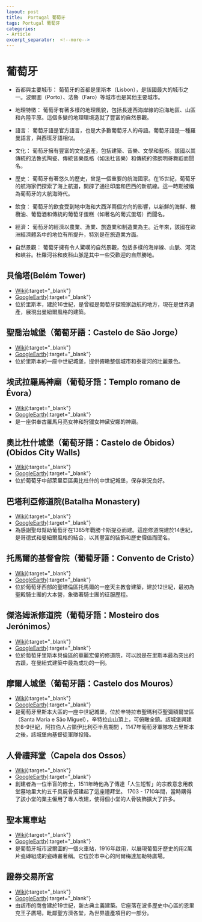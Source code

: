 ```yaml
---
layout: post
title:  Portugal 葡萄牙
tags: Portugal 葡萄牙 
categories:
- Article
excerpt_separator:  <!--more-->
---
```

# 葡萄牙
- 首都與主要城市： 葡萄牙的首都是里斯本（Lisbon），是該國最大的城市之一。波爾圖（Porto）、法魯（Faro）等城市也是其他主要城市。

- 地理特徵： 葡萄牙有著多樣的地理風貌，包括長達西海岸線的沿海地區、山區和內陸平原。這個多變的地理環境造就了豐富的自然景觀。

- 語言： 葡萄牙語是官方語言，也是大多數葡萄牙人的母語。葡萄牙語是一種羅曼語言，與西班牙語相似。

- 文化： 葡萄牙擁有豐富的文化遺產，包括建築、音樂、文學和藝術。該國以其傳統的法魯式陶瓷、傳統音樂風格（如法杜音樂）和傳統的佛朗明哥舞蹈而聞名。

- 歷史： 葡萄牙有著悠久的歷史，曾是一個重要的航海國家。在15世紀，葡萄牙的航海家們探索了海上航道，開辟了通往印度和巴西的新航線。這一時期被稱為葡萄牙的大航海時代。

- 飲食： 葡萄牙的飲食受到地中海和大西洋兩個方向的影響，以新鮮的海鮮、橄欖油、葡萄酒和傳統的葡萄牙蛋糕（如著名的葡式蛋塔）而聞名。

- 經濟： 葡萄牙的經濟以農業、漁業、旅遊業和制造業為主。近年來，該國在歐洲經濟體系中的地位有所提升，特別是在旅遊業方面。

- 自然景觀： 葡萄牙擁有令人驚嘆的自然景觀，包括多樣的海岸線、山脈、河流和峽谷。杜羅河谷和皮科山脈是其中一些受歡迎的自然勝地。

## 貝倫塔(Belém Tower)
- [Wiki](https://zh.wikipedia.org/wiki/貝倫塔 "Wiki"){:target="_blank"} 
- [GoogleEarth](https://earth.google.com/web/search/Bel%c3%a9m+Tower/@38.69207235,-9.21572083,1.07583448a,369.24808345d,35y,3.12080989h,71.14600575t,0r/ "GoogleEarth"){:target="_blank"} 
- 位於里斯本，建於16世紀，是曾經是葡萄牙探險家啟航的地方，現在是世界遺產，展現出曼紐爾風格的建築。

## 聖喬治城堡（葡萄牙語：Castelo de São Jorge）
- [Wiki](https://zh.wikipedia.org/zh-tw/%E5%9C%A3%E8%8B%A5%E7%83%AD%E5%9F%8E%E5%A0%A1 "Wiki"){:target="_blank"} 
- [GoogleEarth](https://earth.google.com/web/search/S%c3%a3o+Jorge+Castle/@38.71733752,-9.13400766,42.90166305a,1302.91576855d,34.99999965y,-5.06544025h,69.83334115t,0r/"GoogleEarth"){:target="_blank"} 
- 位於里斯本的一座中世紀城堡，提供俯瞰整個城市和泰霍河的壯麗景色。

## 埃武拉羅馬神廟（葡萄牙語：Templo romano de Évora）
- [Wiki](https://zh.wikipedia.org/zh-tw/%E5%9F%83%E6%AD%A6%E6%8B%89%E7%BD%97%E9%A9%AC%E7%A5%9E%E5%BA%99 "Wiki"){:target="_blank"} 
- [GoogleEarth](https://earth.google.com/web/search/%e8%91%a1%e8%90%84%e7%89%99%e5%9f%83%e6%ad%a6%e6%8b%89+Largo+do+Conde+de+Vila+Flor,+%e5%9f%83%e6%ad%a6%e6%8b%89%e7%be%85%e9%a6%ac%e7%a5%9e%e5%bb%9f/@38.57249875,-7.9073659,308.73265116a,223.69408059d,35y,1.29313656h,58.56783541t,360r/ "GoogleEarth"){:target="_blank"} 
- 是一座供奉古羅馬月亮女神和狩獵女神黛安娜的神廟。

## 奧比杜什城堡（葡萄牙語：Castelo de Óbidos）(Obidos City Walls)
- [Wiki](https://zh.wikipedia.org/zh-tw/%E5%A5%A7%E6%AF%94%E6%9D%9C%E4%BB%80%E5%9F%8E%E5%A0%A1 "Wiki"){:target="_blank"} 
- [GoogleEarth](https://earth.google.com/web/search/Obidos+City+Walls/@39.36336812,-9.15673324,91.20136742a,401.82897393d,35y,13.78546069h,70.60588083t,0r/ "GoogleEarth"){:target="_blank"} 
- 位於葡萄牙中部萊里亞區奧比杜什的中世紀城堡，保存狀況良好。

## 巴塔利亞修道院(Batalha Monastery)
- [Wiki](https://zh.wikipedia.org/wiki/巴塔利亞修道院 "Wiki"){:target="_blank"} 
- [GoogleEarth](https://earth.google.com/web/search/Batalha+Monastery/@39.65974882,-8.82483314,71.54277633a,981.77177277d,35y,21.17215774h,65.21661112t,0r/  "GoogleEarth"){:target="_blank"} 
- 為感謝聖母幫助葡萄牙在1385年戰勝卡斯提亞而建。這座修道院建於14世紀，是哥德式和曼紐爾風格的結合，以其豐富的裝飾和歷史價值而聞名。

## 托馬爾的基督會院（葡萄牙語：Convento de Cristo）
- [Wiki](https://zh.wikipedia.org/wiki/托馬爾修道院 "Wiki"){:target="_blank"} 
- [GoogleEarth](https://earth.google.com/web/search/Tomar+Convent+of+Christ/@39.60414155,-8.41902755,111.16287362a,997.7694154d,35y,0.10874957h,64.98073878t,0r/ "GoogleEarth"){:target="_blank"} 
- 位於葡萄牙西部的聖塔倫區托馬爾的一座天主教會建築，建於12世紀，最初為聖殿騎士團的大本營，象徵著騎士團的征服歷程。

## 傑洛姆派修道院（葡萄牙語：Mosteiro dos Jerónimos）
- [Wiki](https://zh.wikipedia.org/zh-tw/%E7%86%B1%E7%BE%85%E5%B0%BC%E8%8E%AB%E6%96%AF%E4%BF%AE%E9%81%93%E9%99%A2 "Wiki"){:target="_blank"} 
- [GoogleEarth](https://earth.google.com/web/search/Jer%c3%b3nimos+Monastery/@38.69833204,-9.20665258,21.28849442a,954.70450868d,34.99999969y,1.06942225h,69.96634728t,0r/ "GoogleEarth"){:target="_blank"} 
- 位於葡萄牙里斯本貝倫區的華麗宏偉的修道院，可以說是在里斯本最為突出的古蹟，在曼紐式建築中最為成功的一例。

## 摩爾人城堡（葡萄牙語：Castelo dos Mouros）
- [Wiki](https://zh.wikipedia.org/zh-tw/%E6%91%A9%E5%B0%94%E4%BA%BA%E5%9F%8E%E5%A0%A1_(%E8%BE%9B%E7%89%B9%E6%8B%89) "Wiki"){:target="_blank"} 
- [GoogleEarth](https://earth.google.com/web/search/Castle+of+the+Moors/@38.79206083,-9.38928671,453.93142602a,484.17601772d,34.9999995y,-28.02760983h,45.65502666t,0r/ "GoogleEarth"){:target="_blank"} 
- 是葡萄牙里斯本大區的一座中世紀城堡，位於辛特拉市聖瑪利亞聖彌額爾堂區（Santa Maria e São Miguel），辛特拉山山頂上，可俯瞰全鎮。該城堡興建於8-9世紀，阿拉伯人占領伊比利亞半島期間 ，1147年葡萄牙軍隊攻占里斯本之後，該城堡向基督徒軍隊投降。

## 人骨禮拜堂（Capela dos Ossos）
- [Wiki](https://zh.wikipedia.org/zh-tw/%E4%BA%BA%E9%AA%A8%E7%A4%BC%E6%8B%9C%E5%A0%82 "Wiki"){:target="_blank"} 
- [GoogleEarth](https://earth.google.com/web/search/%e5%9f%83%e6%ad%a6%e6%8b%89/@38.56909466,-7.90905303,281.81558292a,924.27899587d,34.99999956y,-8.71481065h,60.56043427t,0r/ "GoogleEarth"){:target="_blank"} 
- 創建者為一位半盲的修士，1511年時他為了傳達「人生短暫」的宗教意念用教堂墓地里大約五千具屍骨搭建起了這座禮拜堂。 1703 - 1710年間，當時購得了該小堂的業主僱用了專人改建，使得個小堂的人骨裝飾擴大了許多。

## 聖本篤車站
- [Wiki](https://zh.wikipedia.org/zh-tw/%E5%9C%A3%E6%9C%AC%E7%AC%83%E8%BD%A6%E7%AB%99 "Wiki"){:target="_blank"} 
- [GoogleEarth](https://earth.google.com/web/search/iceland+Kvernufoss/@41.14558114,-8.61275737,76.75796325a,1760.74770965d,34.99998455y,67.57535257h,27.57322826t,-0r/ "GoogleEarth"){:target="_blank"}
- 是葡萄牙城市波爾圖的一個火車站，1916年啟用，以展現葡萄牙歷史的用2萬片瓷磚組成的瓷磚畫著稱。它位於市中心的阿爾梅達加勒特廣場。


## 證券交易所宮
- [Wiki](https://zh.wikipedia.org/zh-tw/%E8%AF%81%E5%88%B8%E4%BA%A4%E6%98%93%E6%89%80%E5%AE%AB_(%E6%B3%A2%E5%B0%94%E5%9B%BE) "Wiki"){:target="_blank"} 
- [GoogleEarth](https://earth.google.com/web/search/%e8%91%a1%e8%90%84%e7%89%99%e6%b3%a2%e5%a4%9a+Rua+de+Ferreira+Borges,+%e8%ad%89%e5%88%b8%e4%ba%a4%e6%98%93%e6%89%80%e5%ae%ae/@41.14087815,-8.61552841,46.26491184a,767.25660096d,35y,0h,0t,0r/ "GoogleEarth"){:target="_blank"}
- 由該市的商會建於19世紀，新古典主義建築。它座落在波多歷史中心區的恩里克王子廣場，毗鄰聖方濟各堂，為世界遺產項目的一部分。